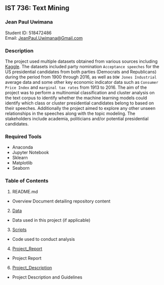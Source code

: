 ## IST 736: Text Mining
### Jean Paul Uwimana

Student ID: 518472486  
Email: JeanPaul.Uwimana@Gmail.com

### Description
The project used multiple datasets obtained from various sources including [Kaggle](htpps://www.kaggle.com). The datasets included party nomination `Acceptance speeches` for the US presidential candidates from both parties (Democrats and Republicans) during the period from 1900 through 2016, as well as `DOW Jones Industrial` average data and some other key economic indicator data such as `Consumer Price Index` and `marginal tax rates` from 1913 to 2016. The aim of the project was to perform a multinomial classification and cluster analysis on the text corpus to identify whether the machine learning models could identify which class or cluster presidential candidates belong to based on their speeches. Additionally the project aimed to explore any other unseen relationships in the speeches along with the topic modeling. The stakeholders include academia, politicians and/or potential presidential candidates.  

### Required Tools
* Anaconda
* Jupyter Notebook
* Sklearn
* Matplotlib
* Seaborn

### Table of Contents
1. README.md
  - Overview Document detailing repository content
2. [Data](https://github.com/jeanpauluwimana/MSADS_Portfolio/tree/main/IST736_Text_Mining/Data)
  - Data used in this project (if applicable)
3. [Scripts](https://github.com/jeanpauluwimana/MSADS_Portfolio/tree/main/IST736_Text_Mining/Scripts)
  - Code used to conduct analysis
4. [Project_Report](https://github.com/jeanpauluwimana/MSADS_Portfolio/tree/main/IST736_Text_Mining/JeanPaul_Uwimana_IST736_FinalProject.pdf)
  - Project Report
6. [Project_Description](https://github.com/jeanpauluwimana/MSADS_Portfolio/tree/main/IST736_Text_Mining/Project_Instructions.pdf) 
  - Project Description and Guidelines
